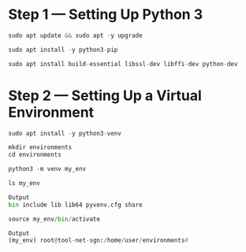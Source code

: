 # Step 1 — Setting Up Python 3
```python
sudo apt update && sudo apt -y upgrade
````
```python
sudo apt install -y python3-pip
````
```python
sudo apt install build-essential libssl-dev libffi-dev python-dev
````

# Step 2 — Setting Up a Virtual Environment
```python
sudo apt install -y python3-venv
````
```python
mkdir environments
cd environments
````
```python
python3 -m venv my_env
````
```python
ls my_env
````
```python
Output
bin include lib lib64 pyvenv.cfg share
````
```python
source my_env/bin/activate
````
```python
Output
(my_env) root@tool-net-sgn:/home/user/environments#
````
